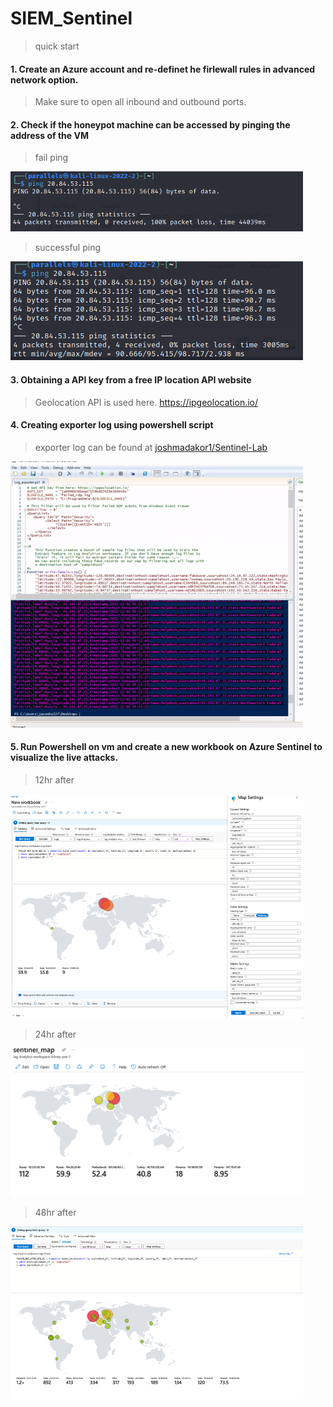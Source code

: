 # SIEM_Sentinel

> quick start

#### 1. Create an Azure account and re-definet he firlewall rules in advanced network option. 
> Make sure to open all inbound and outbound ports. 

#### 2. Check if the honeypot machine can be accessed by pinging the address of the VM

> fail ping

![fail](./screen_captures/kali_ping_fail.png) 

> successful ping

![success](./screen_captures/kali_ping_success.png)

#### 3. Obtaining a API key from a free IP location API website
> Geolocation API is used here.
<a href="https://ipgeolocation.io/"> https://ipgeolocation.io/</a>


#### 4. Creating exporter log using powershell script
> exporter log can be found at <a href="https://github.com/joshmadakor1/Sentinel-Lab/blob/main/Custom_Security_Log_Exporter.ps1">
joshmadakor1/Sentinel-Lab</a>

![exporter_log](./screen_captures/powershell_script.png)

#### 5. Run Powershell on vm and create a new workbook on Azure Sentinel to visualize the live attacks.

> 12hr after

![exporter_log](./screen_captures/12hr_after.png)

> 24hr after

![exporter_log](./screen_captures/24hr_after.png)

> 48hr after

![exporter_log](./screen_captures/48hr_after.png)

